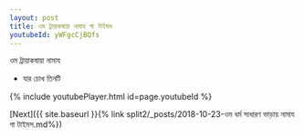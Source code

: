 ```yaml
---
layout: post
title: ওম ট্রায়াকষায়া নামায গা টাইমস
youtubeId: yWFgcCjBQfs
---
```

 
 
 ওম ট্রায়াকষায়া নামায  
 
 -  যার চোখ তিনটি 
 
  
 
  
 
 
 
 
 
 


{% include youtubePlayer.html id=page.youtubeId %}
 
[Next]({{ site.baseurl }}{% link  split2/_posts/2018-10-23-ওম ধৰ্ম সাধারণ ভাড়ায় নামায গা টাইমস.md%})
 
